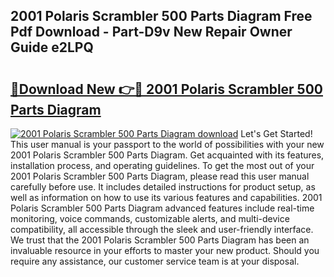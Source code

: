 ## 2001 Polaris Scrambler 500 Parts Diagram Free Pdf Download - Part-D9v New Repair Owner Guide e2LPQ

# <h2><a href="http://dfj5zh3.blite.top/?on=2001+Polaris+Scrambler+500+Parts+Diagram">🔗Download New 👉🔴 2001 Polaris Scrambler 500 Parts Diagram</a></h2>

[![2001 Polaris Scrambler 500 Parts Diagram download](https://i.imgur.com/lujVjoI.png)](http://dfj5zh3.blite.top/?on=2001+Polaris+Scrambler+500+Parts+Diagram)
Let's Get Started! This user manual is your passport to the world of possibilities with your new 2001 Polaris Scrambler 500 Parts Diagram. Get acquainted with its features, installation process, and operating guidelines. To get the most out of your 2001 Polaris Scrambler 500 Parts Diagram, please read this user manual carefully before use. It includes detailed instructions for product setup, as well as information on how to use its various features and capabilities. 2001 Polaris Scrambler 500 Parts Diagram advanced features include real-time monitoring, voice commands, customizable alerts, and multi-device compatibility, all accessible through the sleek and user-friendly interface. We trust that the 2001 Polaris Scrambler 500 Parts Diagram has been an invaluable resource in your efforts to master your new product. Should you require any assistance, our customer service team is at your disposal.
